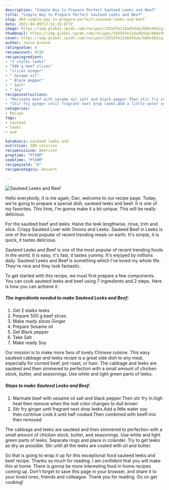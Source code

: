 ```yaml
---
description: "Simple Way to Prepare Perfect Sauteed Leeks and Beef"
title: "Simple Way to Prepare Perfect Sauteed Leeks and Beef"
slug: 464-simple-way-to-prepare-perfect-sauteed-leeks-and-beef
date: 2021-04-09T17:51:29.677Z
image: https://img-global.cpcdn.com/recipes/3355d7e11dad5dab/680x482cq70/sauteed-leeks-and-beef-recipe-main-photo.jpg
thumbnail: https://img-global.cpcdn.com/recipes/3355d7e11dad5dab/680x482cq70/sauteed-leeks-and-beef-recipe-main-photo.jpg
cover: https://img-global.cpcdn.com/recipes/3355d7e11dad5dab/680x482cq70/sauteed-leeks-and-beef-recipe-main-photo.jpg
author: Janie Greene
ratingvalue: 4
reviewcount: 4516
recipeingredient:
- "2 stalks leeks"
- "500 g beef slices"
- "slices Ginger"
- " Sesame oil"
- " Black pepper"
- " Salt"
- " Soy"
recipeinstructions:
- "Marinate beef with sesame oil salt and black pepper.Then stir fry in.high heat then remove when the redi color changes to dull brown"
- "Stir fry ginger until fragrant next drop leeks.Add a little water soy then.continue cook.it until half cooked.Then combined with beefl mix then removed"
categories:
- Recipe
tags:
- sauteed
- leeks
- and

katakunci: sauteed leeks and 
nutrition: 200 calories
recipecuisine: American
preptime: "PT38M"
cooktime: "PT40M"
recipeyield: "4"
recipecategory: Dessert

---
```



![Sauteed Leeks and Beef](https://img-global.cpcdn.com/recipes/3355d7e11dad5dab/680x482cq70/sauteed-leeks-and-beef-recipe-main-photo.jpg)

Hello everybody, it is me again, Dan, welcome to our recipe page. Today, we're going to prepare a special dish, sauteed leeks and beef. It is one of my favorites. This time, I'm gonna make it a bit unique. This will be really delicious.

For the sautéed beef and leeks: Halve the leek lengthwise, rinse, trim and slice. Crispy Sautéed Liver with Onions and Leeks. Sauteed Beef in Leeks is one of the most popular of recent trending meals on earth. It&#39;s simple, it is quick, it tastes delicious.

Sauteed Leeks and Beef is one of the most popular of recent trending foods in the world. It is easy, it's fast, it tastes yummy. It's enjoyed by millions daily. Sauteed Leeks and Beef is something which I've loved my whole life. They're nice and they look fantastic.


To get started with this recipe, we must first prepare a few components. You can cook sauteed leeks and beef using 7 ingredients and 2 steps. Here is how you can achieve it.

<!--inarticleads1-->

##### The ingredients needed to make Sauteed Leeks and Beef:

1. Get 2 stalks leeks
1. Prepare 500 g beef slices
1. Make ready slices Ginger
1. Prepare  Sesame oil
1. Get  Black pepper
1. Take  Salt
1. Make ready  Soy


Our mission is to make more fans of lovely Chinese cuisine. This easy sauteed cabbage and leeks recipe is a great side dish to any meal, especially for corned beef, pot roast, or ham. The cabbage and leeks are sautéed and then simmered to perfection with a small amount of chicken stock, butter, and seasonings. Use white and light green parts of leeks. 

<!--inarticleads2-->

##### Steps to make Sauteed Leeks and Beef:

1. Marinate beef with sesame oil salt and black pepper.Then stir fry in.high heat then remove when the redi color changes to dull brown
1. Stir fry ginger until fragrant next drop leeks.Add a little water soy then.continue cook.it until half cooked.Then combined with beefl mix then removed


The cabbage and leeks are sautéed and then simmered to perfection with a small amount of chicken stock, butter, and seasonings. Use white and light green parts of leeks. Separate rings and place in colander. Try to get leeks as dry as possible. Stir until all the leeks are coated with oil and butter. 

So that is going to wrap it up for this exceptional food sauteed leeks and beef recipe. Thanks so much for reading. I am confident that you will make this at home. There is gonna be more interesting food in home recipes coming up. Don't forget to save this page in your browser, and share it to your loved ones, friends and colleague. Thank you for reading. Go on get cooking!
